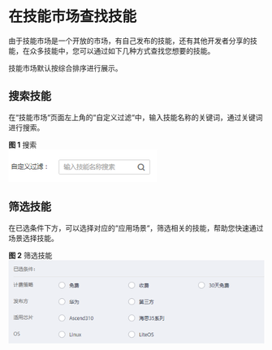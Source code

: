 # 在技能市场查找技能<a name="hilens_02_0037"></a>

由于技能市场是一个开放的市场，有自己发布的技能，还有其他开发者分享的技能，在众多技能中，您可以通过如下几种方式查找您想要的技能。

技能市场默认按综合排序进行展示。

## 搜索技能<a name="section758238144518"></a>

在“技能市场“页面左上角的“自定义过滤“中，输入技能名称的关键词，通过关键词进行搜索。

**图 1**  搜索<a name="fig3937110154612"></a>  
![](figures/搜索.png "搜索")

## 筛选技能<a name="section10657125012462"></a>

在已选条件下方，可以选择对应的“应用场景“，筛选相关的技能，帮助您快速通过场景选择技能。

**图 2**  筛选技能<a name="fig613162714715"></a>  
![](figures/筛选技能.png "筛选技能")

